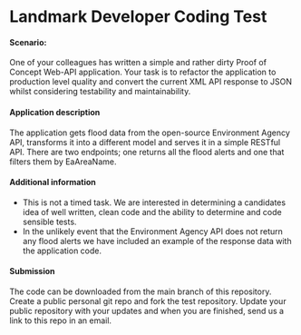 # Landmark Developer Coding Test

#### Scenario:
One of your colleagues has written a simple and rather dirty Proof of Concept Web-API application. Your task is to refactor the application to production level quality and convert the current XML API response to JSON whilst considering testability and maintainability.

#### Application description
The application gets flood data from the open-source Environment Agency API, transforms it into a different model and serves it in a simple RESTful API. There are two endpoints; one returns all the flood alerts and one that filters them by EaAreaName.

#### Additional information
- This is not a timed task. We are interested in determining a candidates idea of well written, clean code and the ability to determine and code sensible tests.
- In the unlikely event that the Environment Agency API does not return any flood alerts we have included an example of the response data with the application code.

#### Submission
The code can be downloaded from the main branch of this repository. Create a public personal git repo and fork the test repository. Update your public repository with your updates and when you are finished, send us a link to this repo in an email.